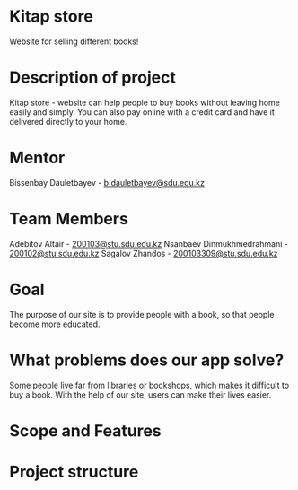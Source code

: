 # Kitap store
Website for selling different books!

# Description of project
Kitap store - website can help people to buy books without leaving home easily and simply. You can also pay online with 
a credit card and have it delivered directly to your home.

# Mentor 
Bissenbay Dauletbayev - b.dauletbayev@sdu.edu.kz

# Team Members
Adebitov Altair - 200103@stu.sdu.edu.kz
Nsanbaev Dinmukhmedrahmani - 200102@stu.sdu.edu.kz
Sagalov Zhandos - 200103309@stu.sdu.edu.kz

# Goal
The purpose of our site is to provide people with a book, so that people become more educated.

# What problems does our app solve?
Some people live far from libraries or bookshops, which makes it difficult to buy a book. With the help 
of our site, users can make their lives easier.

# Scope and Features


# Project structure
